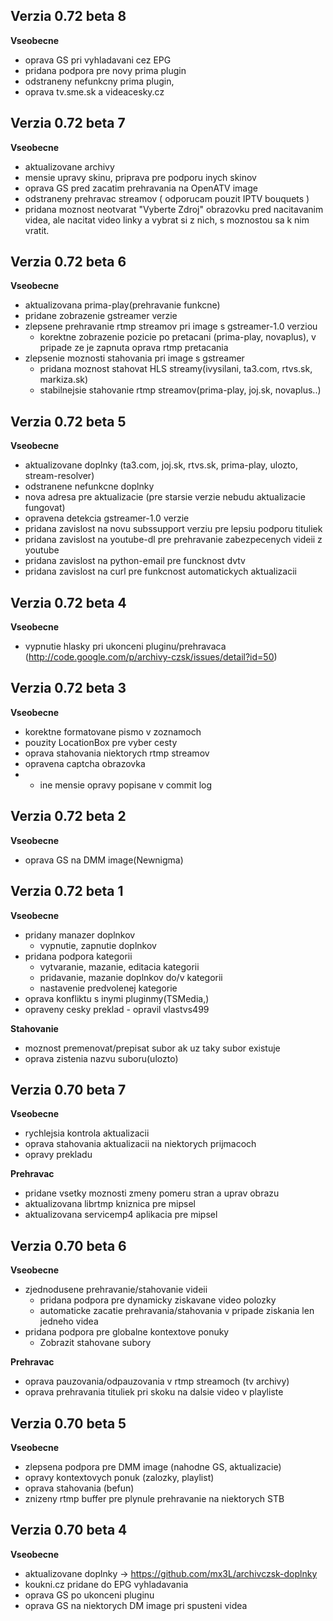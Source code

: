 ## Verzia 0.72 beta 8
**Vseobecne**

* oprava GS pri vyhladavani cez EPG 
* pridana podpora pre novy prima plugin
* odstraneny nefunkcny prima plugin,
* oprava tv.sme.sk a videacesky.cz 

## Verzia 0.72 beta 7
**Vseobecne**

* aktualizovane archivy
* mensie upravy skinu, priprava pre podporu inych skinov
* oprava GS pred zacatim prehravania na OpenATV image
* odstraneny prehravac streamov ( odporucam pouzit IPTV bouquets )
* pridana moznost neotvarat "Vyberte Zdroj" obrazovku pred nacitavanim videa, ale nacitat video linky a vybrat si z nich, s moznostou sa k nim vratit.

## Verzia 0.72 beta 6
**Vseobecne**

* aktualizovana prima-play(prehravanie funkcne)
* pridane zobrazenie gstreamer verzie
* zlepsene prehravanie rtmp streamov pri image s gstreamer-1.0 verziou
  * korektne zobrazenie pozicie po pretacani (prima-play, novaplus), v pripade ze je zapnuta oprava rtmp pretacania
* zlepsenie moznosti stahovania pri image s gstreamer
  * pridana moznost stahovat HLS streamy(ivysilani, ta3.com, rtvs.sk, markiza.sk)
  * stabilnejsie stahovanie rtmp streamov(prima-play, joj.sk, novaplus..)

## Verzia 0.72 beta 5
**Vseobecne**

* aktualizovane doplnky (ta3.com, joj.sk, rtvs.sk, prima-play, ulozto, stream-resolver)
* odstranene nefunkcne doplnky
* nova adresa pre aktualizacie (pre starsie verzie nebudu aktualizacie fungovat)
* opravena detekcia gstreamer-1.0 verzie
* pridana zavislost na novu subssupport verziu pre lepsiu podporu tituliek
* pridana zavislost na youtube-dl pre prehravanie zabezpecenych videii z youtube
* pridana zavislost na python-email pre funcknost dvtv
* pridana zavislost na curl pre funkcnost automatickych aktualizacii

## Verzia 0.72 beta 4
**Vseobecne**

* vypnutie hlasky pri ukonceni pluginu/prehravaca (http://code.google.com/p/archivy-czsk/issues/detail?id=50)

## Verzia 0.72 beta 3
**Vseobecne**

* korektne formatovane pismo v zoznamoch
* pouzity LocationBox pre vyber cesty
* oprava stahovania niektorych rtmp streamov
* opravena captcha obrazovka
* + ine mensie opravy popisane v commit log

## Verzia 0.72 beta 2
**Vseobecne**

* oprava GS na DMM image(Newnigma)

## Verzia 0.72 beta 1
**Vseobecne**

* pridany manazer doplnkov
  * vypnutie, zapnutie doplnkov
* pridana podpora kategorii
  * vytvaranie, mazanie, editacia kategorii
  * pridavanie, mazanie doplnkov do/v kategorii
  * nastavenie predvolenej kategorie
* oprava konfliktu s inymi pluginmy(TSMedia,)
* opraveny cesky preklad - opravil vlastvs499

**Stahovanie**
* moznost premenovat/prepisat subor ak uz taky subor existuje
* oprava zistenia nazvu suboru(ulozto)

## Verzia 0.70 beta 7
**Vseobecne**

* rychlejsia kontrola aktualizacii
* oprava stahovania aktualizacii na niektorych prijmacoch
* opravy prekladu

**Prehravac**
* pridane vsetky moznosti zmeny pomeru stran a uprav obrazu
* aktualizovana librtmp kniznica pre mipsel
* aktualizovana servicemp4 aplikacia pre mipsel

## Verzia 0.70 beta 6
**Vseobecne**

* zjednodusene prehravanie/stahovanie videii
  * pridana podpora pre dynamicky ziskavane video polozky
  * automaticke zacatie prehravania/stahovania v pripade ziskania len jedneho videa
* pridana podpora pre globalne kontextove ponuky
  * Zobrazit stahovane subory 

**Prehravac**
* oprava pauzovania/odpauzovania v rtmp streamoch (tv archivy)
* oprava prehravania tituliek pri skoku na dalsie video v playliste

## Verzia 0.70 beta 5
**Vseobecne**

* zlepsena podpora pre DMM image (nahodne GS, aktualizacie)
* opravy kontextovych ponuk (zalozky, playlist)
* oprava stahovania (befun)
* znizeny rtmp buffer pre plynule prehravanie na niektorych STB

## Verzia 0.70 beta 4
**Vseobecne**

* aktualizovane doplnky -> https://github.com/mx3L/archivczsk-doplnky
* koukni.cz pridane do EPG vyhladavania
* oprava GS po ukonceni pluginu
* oprava GS na niektorych DM image pri spusteni videa

